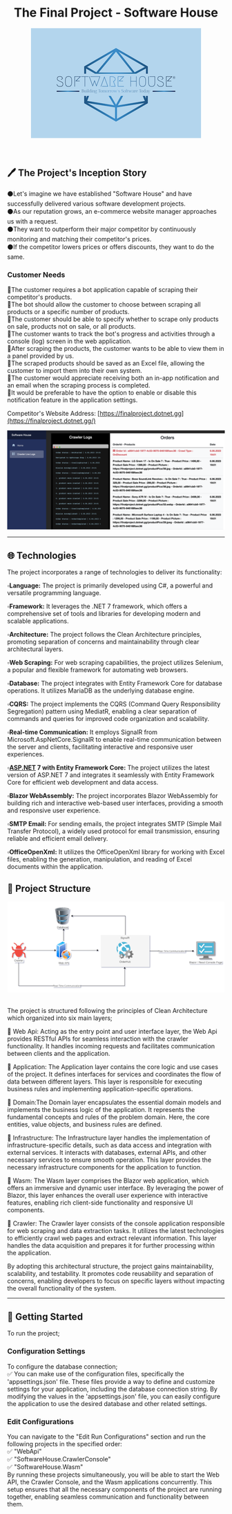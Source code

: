 <h1 align="center">The Final Project - Software House</h1>


<div align="center"><img src="logo.png" alt="resim" /></div>
<br/>
<br/>

## 	:pen: The Project's Inception Story

:black_circle:Let's imagine we have established "Software House" and have successfully delivered various software development projects.<br/>
:black_circle:As our reputation grows, an e-commerce website manager approaches us with a request.<br/>
:black_circle:They want to outperform their major competitor by continuously monitoring and matching their competitor's prices.<br/>
:black_circle:If the competitor lowers prices or offers discounts, they want to do the same.<br/>

### Customer Needs

:large_blue_circle:The customer requires a bot application capable of scraping their competitor's products.<br/>
:large_blue_circle:The bot should allow the customer to choose between scraping all products or a specific number of products.<br/>
:large_blue_circle:The customer should be able to specify whether to scrape only products on sale, products not on sale, or all products.<br/>
:large_blue_circle:The customer wants to track the bot's progress and activities through a console (log) screen in the web application.<br/>
:large_blue_circle:After scraping the products, the customer wants to be able to view them in a panel provided by us.<br/>
:large_blue_circle:The scraped products should be saved as an Excel file, allowing the customer to import them into their own system.<br/>
:large_blue_circle:The customer would appreciate receiving both an in-app notification and an email when the scraping process is completed.<br/>
:large_blue_circle:It would be preferable to have the option to enable or disable this notification feature in the application settings.<br/>

Competitor's Website Address: [https://finalproject.dotnet.gg](https://finalproject.dotnet.gg/)

<div align="center"><img src="logs.png" alt="resim" /></div>

---

## 	:globe_with_meridians: Technologies

The project incorporates a range of technologies to deliver its functionality:

:white_small_square:__Language:__ The project is primarily developed using C#, a powerful and versatile programming language.

:white_small_square:**Framework:** It leverages the .NET 7 framework, which offers a comprehensive set of tools and libraries for developing modern and scalable applications.

:white_small_square:**Architecture:** The project follows the Clean Architecture principles, promoting separation of concerns and maintainability through clear architectural layers.

:white_small_square:**Web Scraping:** For web scraping capabilities, the project utilizes Selenium, a popular and flexible framework for automating web browsers.

:white_small_square:**Database:** The project integrates with Entity Framework Core for database operations. It utilizes MariaDB as the underlying database engine.

:white_small_square:**CQRS:** The project implements the CQRS (Command Query Responsibility Segregation) pattern using MediatR, enabling a clear separation of commands and queries for improved code organization and scalability.

:white_small_square:**Real-time Communication:** It employs SignalR from Microsoft.AspNetCore.SignalR to enable real-time communication between the server and clients, facilitating interactive and responsive user experiences.

:white_small_square:**[ASP.NET](http://asp.net/) 7 with Entity Framework Core:** The project utilizes the latest version of ASP.NET 7 and integrates it seamlessly with Entity Framework Core for efficient web development and data access.

:white_small_square:**Blazor WebAssembly:** The project incorporates Blazor WebAssembly for building rich and interactive web-based user interfaces, providing a smooth and responsive user experience.

:white_small_square:**SMTP Email:** For sending emails, the project integrates SMTP (Simple Mail Transfer Protocol), a widely used protocol for email transmission, ensuring reliable and efficient email delivery.

:white_small_square:**OfficeOpenXml:** It utilizes the OfficeOpenXml library for working with Excel files, enabling the generation, manipulation, and reading of Excel documents within the application.

## :diamond_shape_with_a_dot_inside: Project Structure

<div align="center"><img src="structure.png" alt="resim" /></div><br/>

The project is structured following the principles of Clean Architecture which organized into six main layers;

:small_blue_diamond: Web Api: Acting as the entry point and user interface layer, the Web Api provides RESTful APIs for seamless interaction with the crawler functionality. It handles incoming requests and facilitates communication between clients and the application.

:small_blue_diamond: Application: The Application layer contains the core logic and use cases of the project. It defines interfaces for services and coordinates the flow of data between different layers. This layer is responsible for executing business rules and implementing application-specific operations.

:small_blue_diamond: Domain:The Domain layer encapsulates the essential domain models and implements the business logic of the application. It represents the fundamental concepts and rules of the problem domain. Here, the core entities, value objects, and business rules are defined.

:small_blue_diamond: Infrastructure: The Infrastructure layer handles the implementation of infrastructure-specific details, such as data access and integration with external services. It interacts with databases, external APIs, and other necessary services to ensure smooth operation. This layer provides the necessary infrastructure components for the application to function.

:small_blue_diamond: Wasm: The Wasm layer comprises the Blazor web application, which offers an immersive and dynamic user interface. By leveraging the power of Blazor, this layer enhances the overall user experience with interactive features, enabling rich client-side functionality and responsive UI components.

:small_blue_diamond: Crawler: The Crawler layer consists of the console application responsible for web scraping and data extraction tasks. It utilizes the latest technologies to efficiently crawl web pages and extract relevant information. This layer handles the data acquisition and prepares it for further processing within the application.

By adopting this architectural structure, the project gains maintainability, scalability, and testability. It promotes code reusability and separation of concerns, enabling developers to focus on specific layers without impacting the overall functionality of the system.

---

## :triangular_flag_on_post: Getting Started

To run the project;<br/>
### Configuration Settings
To configure the database connection;<br/>
:white_check_mark: You can make use of the configuration files, specifically the 'appsettings.json' file. These files provide a way to define and customize settings for your application, including the database connection string. By modifying the values in the 'appsettings.json' file, you can easily configure the application to use the desired database and other related settings.
### Edit Configurations
You can navigate to the "Edit Run Configurations" section and run the following projects in the specified order:<br/>
:white_check_mark: "WebApi"<br/>
:white_check_mark: "SoftwareHouse.CrawlerConsole"<br/>
:white_check_mark: "SoftwareHouse.Wasm"<br/>
By running these projects simultaneously, you will be able to start the Web API, the Crawler Console, and the Wasm applications concurrently. This setup ensures that all the necessary components of the project are running together, enabling seamless communication and functionality between them.


